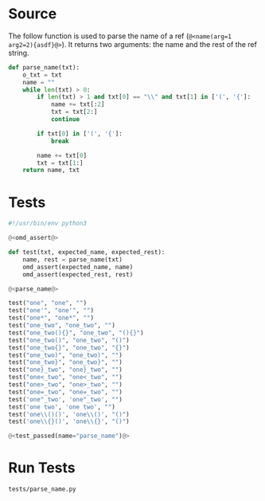 # Source

The follow function is used to parse the name of a ref (`@<name(arg=1 arg2=2){asdf}@>`). It returns two arguments: the name and the rest of the ref string.

```python {name=parse_name}
def parse_name(txt):
    o_txt = txt
    name = ""
    while len(txt) > 0:
        if len(txt) > 1 and txt[0] == "\\" and txt[1] in ['(', '{']:
            name += txt[:2]
            txt = txt[2:]
            continue

        if txt[0] in ['(', '{']:
            break

        name += txt[0]
        txt = txt[1:]
    return name, txt
```

# Tests

```python {name=parse_name_tests_file tangle=tests/parse_name.py}
#!/usr/bin/env python3

@<omd_assert@>

def test(txt, expected_name, expected_rest):
    name, rest = parse_name(txt)
    omd_assert(expected_name, name)
    omd_assert(expected_rest, rest)

@<parse_name@>

test("one", "one", "")
test("one'", "one'", "")
test("one*", "one*", "")
test("one_two", "one_two", "")
test("one_two(){}", "one_two", "(){}")
test("one_two()", "one_two", "()")
test("one_two{}", "one_two", "{}")
test("one_two)", "one_two)", "")
test("one_two}", "one_two}", "")
test("one}_two", "one}_two", "")
test("one<_two", "one<_two", "")
test("one>_two", "one>_two", "")
test("one=_two", "one=_two", "")
test('one"_two', 'one"_two', "")
test('one two', 'one two', "")
test('one\\()()', 'one\\()', "()")
test('one\\{}()', 'one\\{}', "()")

@<test_passed(name="parse_name")@>
```

# Run Tests

```bash {name=parse_name_tests menu=true}
tests/parse_name.py
```
